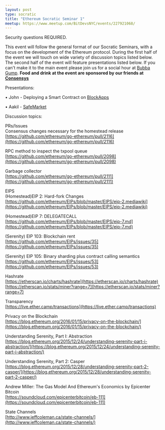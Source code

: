```yaml
---
layout: post
type: socratic
title: "Ethereum Socratic Seminar 1"
meetup: https://www.meetup.com/BitDevsNYC/events/227921068/
---
```


Security questions REQUIRED.

This event will follow the general format of our Socratic Seminars, with a focus on the development of the Ethereum protocol. During the first half of the event we will touch on wide variety of discussion topics listed below. The second half of the event will feature presentations listed below. If you can't make it to the main event please join us for a social hour at [Bubba Gump](http://www.bubbagump.com/locations/new-york-city/). **Food and drink at the event are sponsored by our friends at [Consensys](https://consensys.net/)**

Presentations:

• John - Deploying a Smart Contract on [BlockApps](http://www.blockapps.net/)

• Aakil - [SafeMarket](https://safemarket.github.io/)

Discussion topics:

PRs/Issues  
Consensus changes necessary for the homestead release  
[](https://github.com/ethereum/go-ethereum/pull/2116)[https://github.com/ethereum/go-ethereum/pull/2116](https://github.com/ethereum/go-ethereum/pull/2116)

RPC method to inspect the txpool queue  
[](https://github.com/ethereum/go-ethereum/pull/2098)[https://github.com/ethereum/go-ethereum/pull/2098](https://github.com/ethereum/go-ethereum/pull/2098)

Garbage collector  
[](https://github.com/ethereum/go-ethereum/pull/2111)[https://github.com/ethereum/go-ethereum/pull/2111](https://github.com/ethereum/go-ethereum/pull/2111)

EIPS  
(Homestead)EIP 2: Hard-fork Changes  
[](https://github.com/ethereum/EIPs/blob/master/EIPS/eip-2.mediawiki)[https://github.com/ethereum/EIPs/blob/master/EIPS/eip-2.mediawiki](https://github.com/ethereum/EIPs/blob/master/EIPS/eip-2.mediawiki)

(Homestead)EIP 7: DELEGATECALL  
[](https://github.com/ethereum/EIPs/blob/master/EIPS/eip-7.md)[https://github.com/ethereum/EIPs/blob/master/EIPS/eip-7.md](https://github.com/ethereum/EIPs/blob/master/EIPS/eip-7.md)

(Serenity) EIP 103: Blockchain rent  
[](https://github.com/ethereum/EIPs/issues/35)[https://github.com/ethereum/EIPs/issues/35](https://github.com/ethereum/EIPs/issues/35)

(Serenity) EIP 105: Binary sharding plus contract calling semantics  
[](https://github.com/ethereum/EIPs/issues/53)[https://github.com/ethereum/EIPs/issues/53](https://github.com/ethereum/EIPs/issues/53)

Hashrate  
[](https://etherscan.io/charts/hashrate)[https://etherscan.io/charts/hashrate](https://etherscan.io/charts/hashrate)  
[](https://etherscan.io/stats/miner?range=7)[https://etherscan.io/stats/miner?range=7](https://etherscan.io/stats/miner?range=7)

Transparency  
[](https://live.ether.camp/transactions)[https://live.ether.camp/transactions](https://live.ether.camp/transactions)

Privacy on the Blockchain  
[](https://blog.ethereum.org/2016/01/15/privacy-on-the-blockchain/)[https://blog.ethereum.org/2016/01/15/privacy-on-the-blockchain/](https://blog.ethereum.org/2016/01/15/privacy-on-the-blockchain/)

Understanding Serenity, Part I: Abstraction  
[](https://blog.ethereum.org/2015/12/24/understanding-serenity-part-i-abstraction/)[https://blog.ethereum.org/2015/12/24/understanding-serenity-part-i-abstraction/](https://blog.ethereum.org/2015/12/24/understanding-serenity-part-i-abstraction/)

Understanding Serenity, Part 2: Casper  
[](https://blog.ethereum.org/2015/12/28/understanding-serenity-part-2-casper/)[https://blog.ethereum.org/2015/12/28/understanding-serenity-part-2-casper/](https://blog.ethereum.org/2015/12/28/understanding-serenity-part-2-casper/)

Andrew Miller: The Gas Model And Ethereum's Economics by Epicenter Bitcoin  
[](https://soundcloud.com/epicenterbitcoin/eb-111)[https://soundcloud.com/epicenterbitcoin/eb-111](https://soundcloud.com/epicenterbitcoin/eb-111)

State Channels  
[](http://www.jeffcoleman.ca/state-channels/)[http://www.jeffcoleman.ca/state-channels/](http://www.jeffcoleman.ca/state-channels/)
